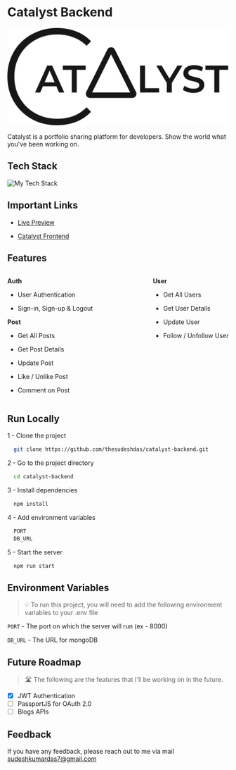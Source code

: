 # Catalyst Backend

<a style="cursor:pointer; text-decoration:none;" href='https://catalyst-react.netlify.app' target='blank'>![Catalyst](/docs/catalystLong.png)</a>

Catalyst is a portfolio sharing platform for developers.
Show the world what you've been working on.

## Tech Stack

<img src="https://github-readme-tech-stack.vercel.app/api/cards?showBorder=false&lineCount=1&hideBg=true&hideTitle=true&line1=mongoDB,MongoDB,47A248;node.js,Node.JS,339933;express,express,000000;" alt="My Tech Stack" />

## Important Links

- [Live Preview](https://catalyst-react.netlify.app)

- [Catalyst Frontend](https://github.com/thesudeshdas/catalyst-react)

## Features

<div style="display: flex; width: 100%; justify-content: space-between;"> 
  <div>
  
**Auth**

- User Authentication

- Sign-in, Sign-up & Logout

**Post**

- Get All Posts
- Get Post Details
- Update Post
- Like / Unlike Post
- Comment on Post
  </div>

  <div>

**User**

- Get All Users
- Get User Details
- Update User
- Follow / Unfollow User

  </div>

</div>

## Run Locally

1 - Clone the project

```bash
  git clone https://github.com/thesudeshdas/catalyst-backend.git
```

2 - Go to the project directory

```bash
  cd catalyst-backend
```

3 - Install dependencies

```bash
  npm install
```

4 - Add environment variables

```bash
  PORT
  DB_URL
```

5 - Start the server

```bash
  npm run start
```

## Environment Variables

> 💡 To run this project, you will need to add the following environment variables to your .env file

`PORT` -
The port on which the server will run (ex - 8000)

`DB_URL` - The URL for mongoDB

## Future Roadmap

> 🛣️ The following are the features that I'll be working on in the future.

- [x] JWT Authentication
- [ ] PassportJS for OAuth 2.0
- [ ] Blogs APIs

## Feedback

If you have any feedback, please reach out to me via mail [sudeshkumardas7@gmail.com](mailto:sudeshkumardas7@gmail.com)
